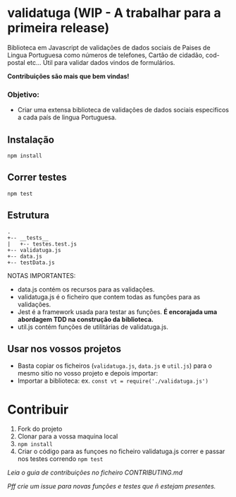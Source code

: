 # validatuga (WIP - A trabalhar para a primeira release)

Biblioteca em Javascript de validações de dados sociais de Paises de Lingua Portuguesa como números de telefones, Cartão de cidadão, cod-postal etc...
Útil para validar dados vindos de formulários.

**Contribuições são mais que bem vindas!**

### Objetivo: 
- Criar uma extensa biblioteca de validações de dados sociais especificos a cada país de lingua Portuguesa.


## Instalação

`npm install`

## Correr testes

`npm test`

## Estrutura

```
.
+-- __tests__
|   +-- testes.test.js
+-- validatuga.js
+-- data.js
+-- testData.js

```
NOTAS IMPORTANTES:
- data.js contém os recursos para as validações.
- validatuga.js é o ficheiro que contem todas as funções para as validações.
- Jest é a framework usada para testar as funções. **É encorajada uma abordagem TDD na construção da biblioteca.**
- util.js contém funções de utilitárias de validatuga.js.

## Usar nos vossos projetos
- Basta copiar os ficheiros (`validatuga.js`, `data.js` e `util.js`) para o mesmo sitio no vosso projeto e depois importar:
- Importar a biblioteca: 
ex. `const vt = require('./validatuga.js')`

# Contribuir

1. Fork do projeto
2. Clonar para a vossa maquina local
3. `npm install`
4. Criar o código para as funçoes no ficheiro validatuga.js correr e passar nos testes correndo `npm test`

*Leia o guia de contribuições no ficheiro CONTRIBUTING.md*

*Pff crie um issue para novas funções e testes que ñ estejam presentes.*

